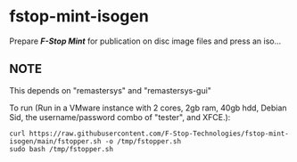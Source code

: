 # fstop-mint-isogen
Prepare ***F-Stop Mint*** for publication on disc image files and press an iso...

## NOTE

This depends on "remastersys" and "remastersys-gui"

To run (Run in a VMware instance with 2 cores, 2gb ram, 40gb hdd, Debian Sid, the username/password combo of "tester", and XFCE.):
```
curl https://raw.githubusercontent.com/F-Stop-Technologies/fstop-mint-isogen/main/fstopper.sh -o /tmp/fstopper.sh
sudo bash /tmp/fstopper.sh
```
